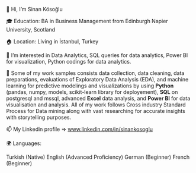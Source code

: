 👋 Hi, I’m Sinan Kösoğlu

🎓 Education: BA in Business Management from Edinburgh Napier University, Scotland

🏠 Location: Living in İstanbul, Turkey

👀 I’m interested in Data Analytics, SQL queries for data analytics, Power BI for visualization, Python codings for data analytics. 

🌱 Some of my work samples consists data collection, data cleaning, data preparations, evaluations of Exploratory Data Analysis (EDA), and machine learning for predictive modelings and visualizations by using **Python** (pandas, numpy, models, scikit-learn library for deployement), **SQL** on postgresql and mssql, advanced **Excel** data analysis, and **Power BI** for data visualisation and analysis. All of my work follows Cross industry Standard Process for Data mining along with vast researching for accurate insights with storytelling purposes.  

📫 My Linkedin profile => www.linkedin.com/in/sinankosoglu

🌍 Languages:

Turkish (Native)
English (Advanced Proficiency)
German (Beginner)
French (Beginner)


